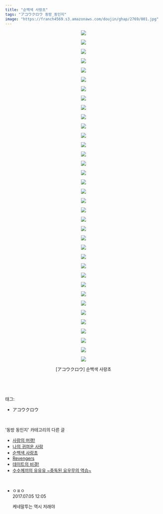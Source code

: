```yaml
---
title: "순백색 사랑초"
tags: "アコウクロウ 동방_동인지"
image: "https://franch4569.s3.amazonaws.com/doujin/ghap/2769/001.jpg"
---
```

<div class="article">
<p style="text-align: center; clear: none; float: none;"><img src="{{ site.imgserver2 }}/ghap/2769/001.jpg"/></p>
<p style="text-align: center; clear: none; float: none;"><img src="{{ site.imgserver2 }}/ghap/2769/002.jpg"/></p>
<p style="text-align: center; clear: none; float: none;"><img src="{{ site.imgserver2 }}/ghap/2769/003.jpg"/></p>
<p style="text-align: center; clear: none; float: none;"><img src="{{ site.imgserver2 }}/ghap/2769/004.jpg"/></p>
<p style="text-align: center; clear: none; float: none;"><img src="{{ site.imgserver2 }}/ghap/2769/005.jpg"/></p>
<p style="text-align: center; clear: none; float: none;"><img src="{{ site.imgserver2 }}/ghap/2769/006.jpg"/></p>
<p style="text-align: center; clear: none; float: none;"><img src="{{ site.imgserver2 }}/ghap/2769/007.jpg"/></p>
<p style="text-align: center; clear: none; float: none;"><img src="{{ site.imgserver2 }}/ghap/2769/008.jpg"/></p>
<p style="text-align: center; clear: none; float: none;"><img src="{{ site.imgserver2 }}/ghap/2769/009.jpg"/></p>
<p style="text-align: center; clear: none; float: none;"><img src="{{ site.imgserver2 }}/ghap/2769/010.jpg"/></p>
<p style="text-align: center; clear: none; float: none;"><img src="{{ site.imgserver2 }}/ghap/2769/011.jpg"/></p>
<p style="text-align: center; clear: none; float: none;"><img src="{{ site.imgserver2 }}/ghap/2769/012.jpg"/></p>
<p style="text-align: center; clear: none; float: none;"><img src="{{ site.imgserver2 }}/ghap/2769/013.jpg"/></p>
<p style="text-align: center; clear: none; float: none;"><img src="{{ site.imgserver2 }}/ghap/2769/014.jpg"/></p>
<p style="text-align: center; clear: none; float: none;"><img src="{{ site.imgserver2 }}/ghap/2769/015.jpg"/></p>
<p style="text-align: center; clear: none; float: none;"><img src="{{ site.imgserver2 }}/ghap/2769/016.jpg"/></p>
<p style="text-align: center; clear: none; float: none;"><img src="{{ site.imgserver2 }}/ghap/2769/017.jpg"/></p>
<p style="text-align: center; clear: none; float: none;"><img src="{{ site.imgserver2 }}/ghap/2769/018.jpg"/></p>
<p style="text-align: center; clear: none; float: none;"><img src="{{ site.imgserver2 }}/ghap/2769/019.jpg"/></p>
<p style="text-align: center; clear: none; float: none;"><img src="{{ site.imgserver2 }}/ghap/2769/020.jpg"/></p>
<p style="text-align: center; clear: none; float: none;"><img src="{{ site.imgserver2 }}/ghap/2769/021.jpg"/></p>
<p style="text-align: center; clear: none; float: none;"><img src="{{ site.imgserver2 }}/ghap/2769/022.jpg"/></p>
<p style="text-align: center; clear: none; float: none;"><img src="{{ site.imgserver2 }}/ghap/2769/023.jpg"/></p>
<p style="text-align: center; clear: none; float: none;"><img src="{{ site.imgserver2 }}/ghap/2769/024.jpg"/></p>
<p style="text-align: center; clear: none; float: none;"><img src="{{ site.imgserver2 }}/ghap/2769/025.jpg"/></p>
<p style="text-align: center; clear: none; float: none;"><img src="{{ site.imgserver2 }}/ghap/2769/026.jpg"/></p>
<p style="text-align: center; clear: none; float: none;"><img src="{{ site.imgserver2 }}/ghap/2769/027.jpg"/></p>
<p style="text-align: center; clear: none; float: none;"><img src="{{ site.imgserver2 }}/ghap/2769/028.jpg"/></p>
<p style="text-align: center; clear: none; float: none;"><img src="{{ site.imgserver2 }}/ghap/2769/029.jpg"/></p>
<p style="text-align: center; clear: none; float: none;"><img src="{{ site.imgserver2 }}/ghap/2769/030.jpg"/></p>
<p style="text-align: center; clear: none; float: none;"><img src="{{ site.imgserver2 }}/ghap/2769/031.jpg"/></p>
<p style="text-align: center; clear: none; float: none;"><img src="{{ site.imgserver2 }}/ghap/2769/032.jpg"/></p>
<p style="text-align: center; clear: none; float: none;"><img src="{{ site.imgserver2 }}/ghap/2769/033.jpg"/></p>
<p style="text-align: center; clear: none; float: none;"><img src="{{ site.imgserver2 }}/ghap/2769/034.jpg"/></p>
<p style="text-align: center; clear: none; float: none;"><img src="{{ site.imgserver2 }}/ghap/2769/035.jpg"/></p>
<p style="text-align: center; clear: none; float: none;"><img src="{{ site.imgserver2 }}/ghap/2769/036.jpg"/></p>
<p style="text-align: center; clear: none; float: none;">[アコウクロウ] 순백색 사랑초</p>
<p><br/></p>
</div><br/>
<div class="tagTrail">
<p>태그: </p>
<ul>
<li>アコウクロウ</li>
</ul>
</div><br/>
<div class="another">
<p>'동방 동인지' 카테고리의 다른 글</p>
<ul>
<li><a href="/ghap_2772">사랑의 머랭!</a></li>
<li><a href="/ghap_2771">나의 귀여운 사람</a></li>
<li><a href="/ghap_2769">순백색 사랑초</a></li>
<li><a href="/ghap_2768">Revengers</a></li>
<li><a href="/ghap_2767">데이트의 비결!</a></li>
<li><a href="/ghap_2764">수수께끼의 유유유 ~중독된 요우무의 역습~</a></li>
</ul>
</div><br/>
<div class="cb_module cb_fluid">
<div class="cb_wrt cb_profile">
<div class="comment">
<ul>
<li class="cb_thumb_off" id="comment15029700">
<div class="cb_comment_area">
<div class="cb_info_area">
<div class="cb_section">
<span class="cb_nick_name">ㅇㅍㅇ</span>
</div>
<div class="cb_section">
<span class="cb_date">2017.07.05 12:05 </span>
</div>
</div>
<div class="cb_dsc_comment">
<p class="cb_dsc">
											케네말투는 역시 저래야
										</p>
</div>
</div></li>
</ul>
</div>
</div><!-- commentList close -->
</div><br/>
